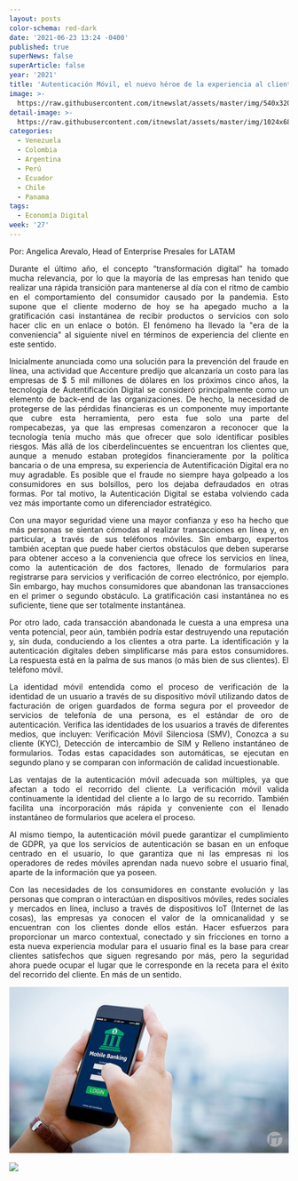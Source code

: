 ```yaml
---
layout: posts
color-schema: red-dark
date: '2021-06-23 13:24 -0400'
published: true
superNews: false
superArticle: false
year: '2021'
title: 'Autenticación Móvil, el nuevo héroe de la experiencia al cliente'
image: >-
  https://raw.githubusercontent.com/itnewslat/assets/master/img/540x320/Autenticacion-p.jpg
detail-image: >-
  https://raw.githubusercontent.com/itnewslat/assets/master/img/1024x680/Autenticacion-g.jpg
categories:
  - Venezuela
  - Colombia
  - Argentina
  - Perú
  - Ecuador
  - Chile
  - Panama
tags:
  - Economía Digital
week: '27'
---
```

<p style="text-align: justify;"><strong></strong></p>
<p style="text-align: justify;">Por: Angelica Arevalo, Head of Enterprise Presales for LATAM</p>
<p style="text-align: justify;">Durante el último año, el concepto “transformación digital” ha tomado mucha relevancia, por lo que la mayoría de las empresas han tenido que realizar una rápida transición para mantenerse al día con el ritmo de cambio en el comportamiento del consumidor causado por la pandemia. Esto supone que el cliente moderno de hoy se ha apegado mucho a la gratificación casi instantánea de recibir productos o servicios con solo hacer clic en un enlace o botón. El fenómeno ha llevado la "era de la conveniencia" al siguiente nivel en términos de experiencia del cliente en este sentido.</p>
<p style="text-align: justify;">Inicialmente anunciada como una solución para la prevención del fraude en línea, una actividad que Accenture predijo que alcanzaría un costo para las empresas de $ 5 mil millones de dólares en los próximos cinco años, la tecnología de Autentificación Digital se consideró principalmente como un elemento de back-end de las organizaciones. De hecho, la necesidad de protegerse de las pérdidas financieras es un componente muy importante que cubre esta herramienta, pero esta fue solo una parte del rompecabezas, ya que las empresas comenzaron a reconocer que la tecnología tenía mucho más que ofrecer que solo identificar posibles riesgos. Más allá de los ciberdelincuentes se encuentran los clientes que, aunque a menudo estaban protegidos financieramente por la política bancaria o de una empresa, su experiencia de Autentificación Digital era no muy agradable. Es posible que el fraude no siempre haya golpeado a los consumidores en sus bolsillos, pero los dejaba defraudados en otras formas. Por tal motivo, la Autenticación Digital se estaba volviendo cada vez más importante como un diferenciador estratégico.</p>
<p style="text-align: justify;">Con una mayor seguridad viene una mayor confianza y eso ha hecho que más personas se sientan cómodas al realizar transacciones en línea y, en particular, a través de sus teléfonos móviles. Sin embargo, expertos también aceptan que puede haber ciertos obstáculos que deben superarse para obtener acceso a la conveniencia que ofrece los servicios en línea, como la autenticación de dos factores, llenado de formularios para registrarse para servicios y verificación de correo electrónico, por ejemplo. Sin embargo, hay muchos consumidores que abandonan las transacciones en el primer o segundo obstáculo. La gratificación casi instantánea no es suficiente, tiene que ser totalmente instantánea.</p>
<p style="text-align: justify;">Por otro lado, cada transacción abandonada le cuesta a una empresa una venta potencial, peor aún, también podría estar destruyendo una reputación y, sin duda, conduciendo a los clientes a otra parte. La identificación y la autenticación digitales deben simplificarse más para estos consumidores. La respuesta está en la palma de sus manos (o más bien de sus clientes). El teléfono móvil.</p>
<p style="text-align: justify;">La identidad móvil entendida como el proceso de verificación de la identidad de un usuario a través de su dispositivo móvil utilizando datos de facturación de origen guardados de forma segura por el proveedor de servicios de telefonía de una persona, es el estándar de oro de autenticación. Verifica las identidades de los usuarios a través de diferentes medios, que incluyen: Verificación Móvil Silenciosa (SMV), Conozca a su cliente (KYC), Detección de intercambio de SIM y Relleno instantáneo de formularios. Todas estas capacidades son automáticas, se ejecutan en segundo plano y se comparan con información de calidad incuestionable.</p>
<p style="text-align: justify;">Las ventajas de la autenticación móvil adecuada son múltiples, ya que afectan a todo el recorrido del cliente. La verificación móvil valida continuamente la identidad del cliente a lo largo de su recorrido. También facilita una incorporación más rápida y conveniente con el llenado instantáneo de formularios que acelera el proceso.</p>
<p style="text-align: justify;">Al mismo tiempo, la autenticación móvil puede garantizar el cumplimiento de GDPR, ya que los servicios de autenticación se basan en un enfoque centrado en el usuario, lo que garantiza que ni las empresas ni los operadores de redes móviles aprendan nada nuevo sobre el usuario final, aparte de la información que ya poseen.</p>
<p style="text-align: justify;">Con las necesidades de los consumidores en constante evolución y las personas que compran o interactúan en dispositivos móviles, redes sociales y mercados en línea, incluso a través de dispositivos IoT (Internet de las cosas), las empresas ya conocen el valor de la omnicanalidad y se encuentran con los clientes donde ellos están. Hacer esfuerzos para proporcionar un marco contextual, conectado y sin fricciones en torno a esta nueva experiencia modular para el usuario final es la base para crear clientes satisfechos que siguen regresando por más, pero la seguridad ahora puede ocupar el lugar que le corresponde en la receta para el éxito del recorrido del cliente. En más de un sentido.</p>
<p style="text-align: justify;"></p>

![](https://raw.githubusercontent.com/itnewslat/assets/master/img/540x320/Autenticacion-p.jpg)


<img src="https://tracker.metricool.com/c3po.jpg?hash=56f88a41e39ab42c063cc51676587a04"/>